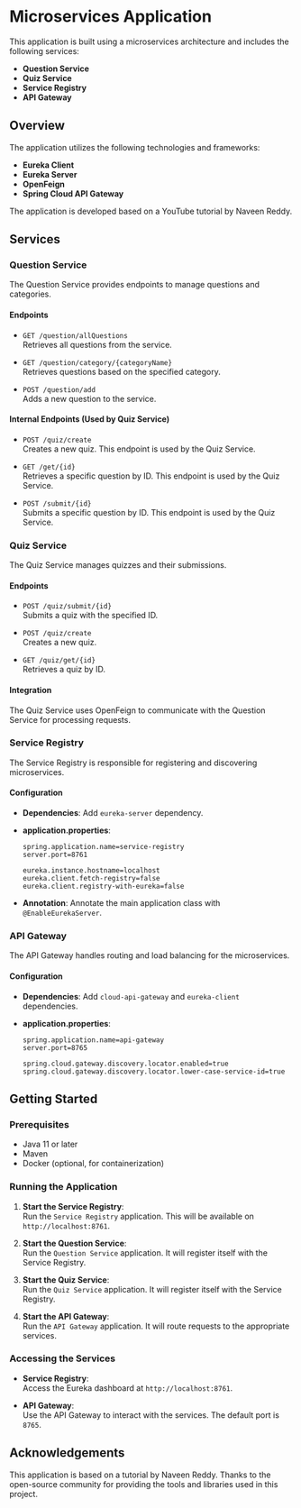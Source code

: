 # Microservices Application

This application is built using a microservices architecture and includes the following services:

- **Question Service**
- **Quiz Service**
- **Service Registry**
- **API Gateway**

## Overview

The application utilizes the following technologies and frameworks:

- **Eureka Client**
- **Eureka Server**
- **OpenFeign**
- **Spring Cloud API Gateway**

The application is developed based on a YouTube tutorial by Naveen Reddy.

## Services

### Question Service

The Question Service provides endpoints to manage questions and categories.

#### Endpoints

- `GET /question/allQuestions`  
  Retrieves all questions from the service.

- `GET /question/category/{categoryName}`  
  Retrieves questions based on the specified category.

- `POST /question/add`  
  Adds a new question to the service.

#### Internal Endpoints (Used by Quiz Service)

- `POST /quiz/create`  
  Creates a new quiz. This endpoint is used by the Quiz Service.

- `GET /get/{id}`  
  Retrieves a specific question by ID. This endpoint is used by the Quiz Service.

- `POST /submit/{id}`  
  Submits a specific question by ID. This endpoint is used by the Quiz Service.

### Quiz Service

The Quiz Service manages quizzes and their submissions.

#### Endpoints

- `POST /quiz/submit/{id}`  
  Submits a quiz with the specified ID.

- `POST /quiz/create`  
  Creates a new quiz.

- `GET /quiz/get/{id}`  
  Retrieves a quiz by ID.

#### Integration

The Quiz Service uses OpenFeign to communicate with the Question Service for processing requests.

### Service Registry

The Service Registry is responsible for registering and discovering microservices.

#### Configuration

- **Dependencies**: Add `eureka-server` dependency.
- **application.properties**:

    ```properties
    spring.application.name=service-registry
    server.port=8761

    eureka.instance.hostname=localhost
    eureka.client.fetch-registry=false
    eureka.client.registry-with-eureka=false
    ```

- **Annotation**: Annotate the main application class with `@EnableEurekaServer`.

### API Gateway

The API Gateway handles routing and load balancing for the microservices.

#### Configuration

- **Dependencies**: Add `cloud-api-gateway` and `eureka-client` dependencies.
- **application.properties**:

    ```properties
    spring.application.name=api-gateway
    server.port=8765

    spring.cloud.gateway.discovery.locator.enabled=true
    spring.cloud.gateway.discovery.locator.lower-case-service-id=true
    ```

## Getting Started

### Prerequisites

- Java 11 or later
- Maven
- Docker (optional, for containerization)

### Running the Application

1. **Start the Service Registry**:  
   Run the `Service Registry` application. This will be available on `http://localhost:8761`.

2. **Start the Question Service**:  
   Run the `Question Service` application. It will register itself with the Service Registry.

3. **Start the Quiz Service**:  
   Run the `Quiz Service` application. It will register itself with the Service Registry.

4. **Start the API Gateway**:  
   Run the `API Gateway` application. It will route requests to the appropriate services.

### Accessing the Services

- **Service Registry**:  
  Access the Eureka dashboard at `http://localhost:8761`.

- **API Gateway**:  
  Use the API Gateway to interact with the services. The default port is `8765`.

## Acknowledgements

This application is based on a tutorial by Naveen Reddy. Thanks to the open-source community for providing the tools and libraries used in this project.
